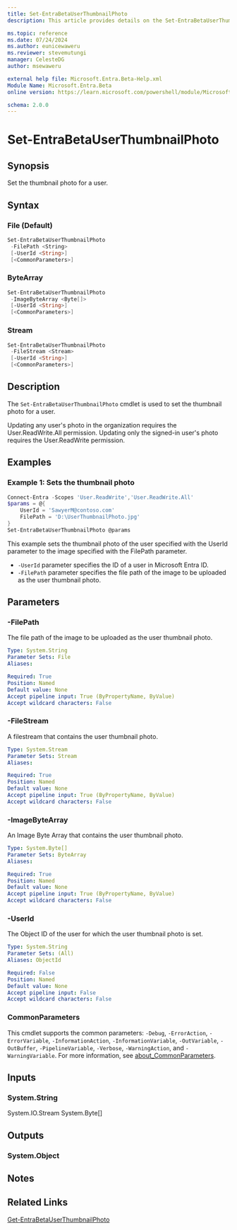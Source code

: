 ```yaml
---
title: Set-EntraBetaUserThumbnailPhoto
description: This article provides details on the Set-EntraBetaUserThumbnailPhoto command.

ms.topic: reference
ms.date: 07/24/2024
ms.author: eunicewaweru
ms.reviewer: stevemutungi
manager: CelesteDG
author: msewaweru

external help file: Microsoft.Entra.Beta-Help.xml
Module Name: Microsoft.Entra.Beta
online version: https://learn.microsoft.com/powershell/module/Microsoft.Entra.Beta/Set-EntraBetaUserThumbnailPhoto

schema: 2.0.0
---
```


# Set-EntraBetaUserThumbnailPhoto

## Synopsis

Set the thumbnail photo for a user.

## Syntax

### File (Default)

```powershell
Set-EntraBetaUserThumbnailPhoto
 -FilePath <String>
 [-UserId <String>]
 [<CommonParameters>]
```

### ByteArray

```powershell
Set-EntraBetaUserThumbnailPhoto
 -ImageByteArray <Byte[]>
 [-UserId <String>]
 [<CommonParameters>]
```

### Stream

```powershell
Set-EntraBetaUserThumbnailPhoto
 -FileStream <Stream>
 [-UserId <String>]
 [<CommonParameters>]
```

## Description

The `Set-EntraBetaUserThumbnailPhoto` cmdlet is used to set the thumbnail photo for a user.

Updating any user's photo in the organization requires the User.ReadWrite.All permission. Updating only the signed-in user's photo requires the User.ReadWrite permission.

## Examples

### Example 1: Sets the thumbnail photo

```powershell
Connect-Entra -Scopes 'User.ReadWrite','User.ReadWrite.All'
$params = @{
    UserId = 'SawyerM@contoso.com'
    FilePath = 'D:\UserThumbnailPhoto.jpg'
}
Set-EntraBetaUserThumbnailPhoto @params
```

This example sets the thumbnail photo of the user specified with the UserId parameter to the image specified with the FilePath parameter.

- `-UserId` parameter specifies the ID of a user in Microsoft Entra ID.
- `-FilePath` parameter specifies the file path of the image to be uploaded as the user thumbnail photo.

## Parameters

### -FilePath

The file path of the image to be uploaded as the user thumbnail photo.

```yaml
Type: System.String
Parameter Sets: File
Aliases:

Required: True
Position: Named
Default value: None
Accept pipeline input: True (ByPropertyName, ByValue)
Accept wildcard characters: False
```

### -FileStream

A filestream that contains the user thumbnail photo.

```yaml
Type: System.Stream
Parameter Sets: Stream
Aliases:

Required: True
Position: Named
Default value: None
Accept pipeline input: True (ByPropertyName, ByValue)
Accept wildcard characters: False
```

### -ImageByteArray

An Image Byte Array that contains the user thumbnail photo.

```yaml
Type: System.Byte[]
Parameter Sets: ByteArray
Aliases:

Required: True
Position: Named
Default value: None
Accept pipeline input: True (ByPropertyName, ByValue)
Accept wildcard characters: False
```

### -UserId

The Object ID of the user for which the user thumbnail photo is set.

```yaml
Type: System.String
Parameter Sets: (All)
Aliases: ObjectId

Required: False
Position: Named
Default value: None
Accept pipeline input: False
Accept wildcard characters: False
```

### CommonParameters

This cmdlet supports the common parameters: `-Debug`, `-ErrorAction`, `-ErrorVariable`, `-InformationAction`, `-InformationVariable`, `-OutVariable`, `-OutBuffer`, `-PipelineVariable`, `-Verbose`, `-WarningAction`, and `-WarningVariable`. For more information, see [about_CommonParameters](https://go.microsoft.com/fwlink/?LinkID=113216).

## Inputs

### System.String

System.IO.Stream System.Byte\[\]

## Outputs

### System.Object

## Notes

## Related Links

[Get-EntraBetaUserThumbnailPhoto](Get-EntraBetaUserThumbnailPhoto.md)
